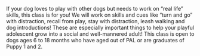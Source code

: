 If your dog loves to play with other dogs but needs to work on “real life” skills, this class is for you! 
We will work on skills and cues like “turn and go” with distraction, recall from play, stay with distraction, 
leash walking and dog introductions! These are especially important things to help your playful adolescent 
grow into a social and well-mannered adult! This class is open to dogs ages 6 to 18 months who have aged out
of PAL or are graduates of Puppy 1 and 2. 
